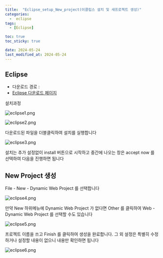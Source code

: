 ```yaml
---
title:  "Eclipse_setup_New_project(이클립스 설치 및 새프로젝트 생성)"
categories:
  -  eclipse
tags:
  - [Eclipse]

toc: true
toc_sticky: true

date: 2024-05-24
last_modified_at: 2024-05-24
---
```



## Eclipse
- 다운로드 경로 :
- [Eclipse 다운로드 페이지](https://www.eclipse.org/)

설치과정

![eclipse1.png](/assets/images/eclipse1.png)

![eclipse2.png](/assets/images/eclipse2.png)

다운로드된 파일을 더블클릭하여 설치를 실행합니다

![eclipse3.png](/assets/images/eclipse3.png)

설치는 추가 설정없이 install 버튼으로 시작하고 중간에 나오는 창은  accept now 를 선택하여 다음을 진행하면 됩니다
<br>

## New Project 생성
File - New - Dynamic Web Project 를 선택합니다

![eclipse4.png](/assets/images/eclipse4.png)

만약 New 하위메뉴에 Dynamic Web Project 가 없다면 Other 를 클릭하여 Web - Dynamic Web Project 를 선택할 수도 있습니다

![eclipse5.png](/assets/images/eclipse5.png)

프로젝트 이름을 쓰고 Finish 를 클릭하여 생성을 완료합니다. 그 외 설정은 특별히 수정하거나 설정할 내용이 없으니 내용만 확인하면 됩니다

![eclipse6.png](/assets/images/eclipse6.png)

